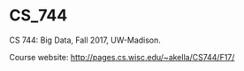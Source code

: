 # CS_744
CS 744: Big Data, Fall 2017, UW-Madison.


Course website: http://pages.cs.wisc.edu/~akella/CS744/F17/
